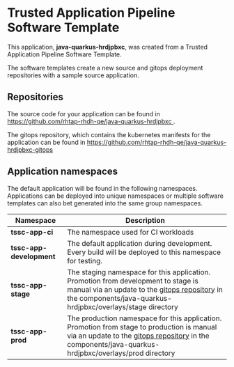 # Trusted Application Pipeline Software Template

This application, **java-quarkus-hrdjpbxc**, was created from a Trusted Application Pipeline Software Template.

The software templates create a new source and gitops deployment repositories with a sample source application. 

## Repositories

The source code for your application can be found in [https://github.com/rhtap-rhdh-qe/java-quarkus-hrdjpbxc ](https://github.com/rhtap-rhdh-qe/java-quarkus-hrdjpbxc ).
 
The gitops repository, which contains the kubernetes manifests for the application can be found in 
[https://github.com/rhtap-rhdh-qe/java-quarkus-hrdjpbxc-gitops ](https://github.com/rhtap-rhdh-qe/java-quarkus-hrdjpbxc-gitops ) 

## Application namespaces 

The default application will be found in the following namespaces. Applications can be deployed into unique namespaces or multiple software templates can also bet generated into the same group namespaces.  

|  Namespace   |  Description   |  
| -------- | -------- |
| **tssc-app-ci** | The namespace used for CI workloads |
| **tssc-app-development** | The default application during development. Every build will be deployed to this namespace for testing. |
| **tssc-app-stage** | The staging namespace for this application. Promotion from development to stage is manual via an update to the [gitops repository](https://github.com/rhtap-rhdh-qe/java-quarkus-hrdjpbxc-gitops ) in the components/java-quarkus-hrdjpbxc/overlays/stage directory |
| **tssc-app-prod** | The production namespace for this application. Promotion from stage to production is manual via an update to the [gitops repository](https://github.com/rhtap-rhdh-qe/java-quarkus-hrdjpbxc-gitops ) in the components/java-quarkus-hrdjpbxc/overlays/prod directory |
